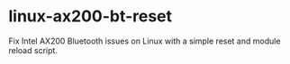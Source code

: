 # linux-ax200-bt-reset
Fix Intel AX200 Bluetooth issues on Linux with a simple reset and module reload script.
